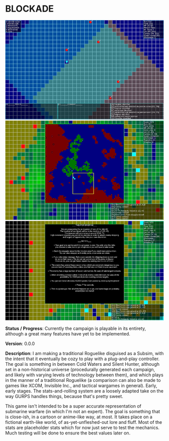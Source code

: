 # BLOCKADE 

[![Early Prototype](screenshots/000_5t.jpg)](screenshots/000_5.jpg)
[![Early Prototype](screenshots/000_6t.jpg)](screenshots/000_6.jpg)
[![Early Prototype](screenshots/000_7t.jpg)](screenshots/000_7.jpg)

**Status / Progress**: Currently the campaign is playable in its entirety, although a great many features have yet to be implemented. 

**Version**: 0.0.0

**Description**: I am making a traditional Roguelike disguised as a Subsim, with the intent that it eventually be cozy to play with a plug-and-play controller. The goal is something in between Cold Waters and Silent Hunter, although set in a non-historical universe (procedurally generated each campaign, and likely with varying levels of technology between them), and which plays in the manner of a traditional Roguelike (a comparison can also be made to games like XCOM, Invisible Inc., and tactical wargames in general). Early, early stages. The stats-and-rolling system are a loosely adapted take on the way GURPS handles things, because that's pretty sweet. 

This game isn't intended to be a super accurate representation of submarine warfare (in which I'm not an expert). The goal is something that is close-ish, in a cartoon or anime-like way, at most. It takes place on a fictional earth-like world, of as-yet-unfleshed-out lore and fluff. Most of the stats are placeholder stats which for now just serve to test the mechanics. Much testing will be done to ensure the best values later on.

